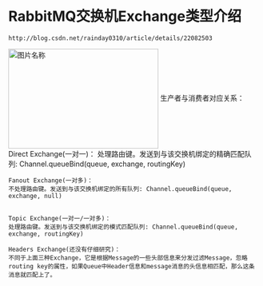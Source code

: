 # RabbitMQ交换机Exchange类型介绍
	http://blog.csdn.net/rainday0310/article/details/22082503
<img src="http://dl.iteye.com/upload/attachment/264104/0ec0f465-49c6-361c-ae2b-dd951a6ed1a9.png" width = "300" height = "200" alt="图片名称" align=center />
生产者与消费者对应关系：
	Direct Exchange(一对一)： 
	处理路由键。发送到与该交换机绑定的精确匹配队列: Channel.queueBind(queue, exchange, routingKey)
	
	Fanout Exchange(一对多)：
 	不处理路由键。发送到与该交换机绑定的所有队列: Channel.queueBind(queue, exchange, null)
	
	
	Topic Exchange(一对一/一对多)： 
	处理路由键。发送到与该交换机绑定的模式匹配队列: Channel.queueBind(queue, exchange, routingKey)
	
	Headers Exchange(还没有仔细研究)：
	不同于上面三种Exchange，它是根据Message的一些头部信息来分发过滤Message，忽略routing key的属性，如果Queue中Header信息和message消息的头信息相匹配，那么这条消息就匹配上了。

